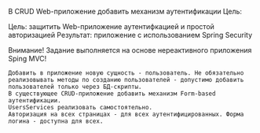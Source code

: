 В CRUD Web-приложение добавить механизм аутентификации
Цель:

Цель: защитить Web-приложение аутентифкацией и простой авторизацией Результат: приложение с использованием Spring Security

Внимание! Задание выполняется на основе нереактивного приложения Sping MVC!

    Добавить в приложение новую сущность - пользователь. Не обязательно реализовывать методы по созданию пользователей - допустимо добавить пользователей только через БД-скрипты.
    В существующее CRUD-приложение добавить механизм Form-based аутентификации.
    UsersServices реализовать самостоятельно.
    Авторизация на всех страницах - для всех аутентифицированных. Форма логина - доступна для всех.
